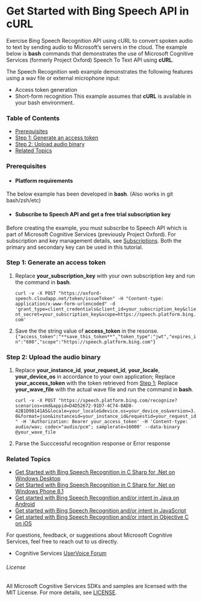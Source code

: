 <!--
NavPath: Bing Speech API/Speech Recognition/REST API
LinkLabel: Get started in cURL
Url: Speech-api/documentation/GetStarted/GetStartedcURL
Weight: 80
-->

# Get Started with Bing Speech API in cURL

Exercise Bing Speech Recognition API using cURL to convert spoken audio to text by sending audio to Microsoft’s servers in the cloud. The example below is **bash** commands that demonstrates the use of Microsoft Cognitive Services (formerly Project Oxford) Speech To Text API using **cURL**.

The Speech Recognition web example demonstrates the following features using a wav file or external microphone input:
 * Access token generation
 * Short-form recognition
This example assumes that **cURL** is available in your bash environment.

### Table of Contents
*	[Prerequisites](#Prerequisites)
*	[Step 1: Generate an access token](#Step1)
*	[Step 2: Upload audio binary](#Step2)
*	[Related Topics](#Related)

### <a name="Prerequisites">Prerequisites</a>
* #### Platform requirements
The below example has been developed in **bash**. (Also works in git bash/zsh/etc)

* #### Subscribe to Speech API and get a free trial subscription key
Before creating the example, you must subscribe to Speech API which is part of Microsoft Cognitive Services (previously Project Oxford). For subscription and key management details, see [Subscriptions](https://www.microsoft.com/cognitive-services/en-us/sign-up). Both the primary and secondary key can be used in this tutorial.

### <a name="Step1">Step 1: Generate an access token</a>
1.	Replace **your_subscription_key** with your own subscription key and run the command in **bash**.

    `curl -v -X POST "https://oxford-speech.cloudapp.net/token/issueToken" -H "Content-type: application/x-www-form-urlencoded" -d 'grant_type=client_credentials&client_id=your_subscription_key&client_secret=your_subscription_key&scope=https://speech.platform.bing.com'`

2.	Save the the string value of **access_token** in the resonse.
    `{"access_token":"**save_this_token**","token_type":"jwt","expires_in":"600","scope":"https://speech.platform.bing.com"}`


### <a name="Step2">Step 2: Upload the audio binary</a>
1.	Replace **your_instance_id**, **your_request_id**, **your_locale**, **your_device_os** in accordance to your own application; Replace **your_access_token** with the token retrieved from [Step 1](#Step1); Replace **your_wave_file** with the actual wave file and run the command in **bash**.

    `curl -v -X POST "https://speech.platform.bing.com/recognize?scenarios=smd&appid=D4D52672-91D7-4C74-8AD8-42B1D98141A5&locale=your_locale&device.os=your_device_os&version=3.0&format=json&instanceid=your_instance_id&requestid=your_request_id" -H 'Authorization: Bearer your_access_token' -H 'Content-type: audio/wav; codec="audio/pcm"; samplerate=16000' --data-binary @your_wave_file`

2. Parse the Succcessful recognition response or Error response

### <a name="Related">Related Topics</a>
* [Get Started with Bing Speech Recognition in C Sharp for .Net on Windows Desktop](GetStartedCSharpDesktop.md)
* [Get Started with Bing Speech Recognition in C Sharp for .Net on Windows Phone 8.1](GetStartedCSharpWinPhone.md)
* [Get started with Bing Speech Recognition and/or intent in Java on Android](GetStartedJavaAndroid.md)
* [Get started with Bing Speech Recognition and/or intent in JavaScript](GetStartedJS.md)
* [Get started with Bing Speech Recognition and/or intent in Objective C on iOS](Get-Started-ObjectiveC-iOS.md)


For questions, feedback, or suggestions about Microsoft Cognitive Services, feel free to reach out to us directly.

 * Cognitive Services [UserVoice Forum](https://cognitive.uservoice.com/)

###### License

All Microsoft Cognitive Services SDKs and samples are licensed with the MIT License. For more details, see [LICENSE](https://github.com/Microsoft/Cognitive-Speech-STT-JavaScript/blob/master/LICENSE.md).
